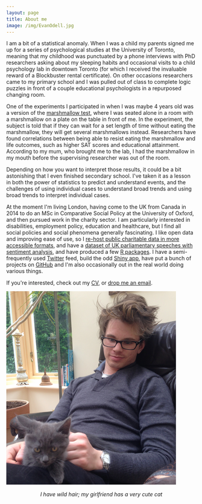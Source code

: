 ```yaml
---
layout: page
title: About me
image: /img/EvanOdell.jpg
---
```


I am a bit of a statistical anomaly. When I was a child my parents signed me up for a series of psychological studies at the University of Toronto, meaning that my childhood was punctuated by a phone interviews with PhD researchers asking about my sleeping habits and occasional visits to a child psychology lab in downtown Toronto (for which I received the invaluable reward of a Blockbuster rental certificate). On other occasions researchers came to my primary school and I was pulled out of class to complete logic puzzles in front of a couple educational psychologists in a repurposed changing room.

One of the experiments I participated in when I was maybe 4 years old was a version of the [marshmallow test](https://en.wikipedia.org/wiki/Stanford_marshmallow_experiment), where I was seated alone in a room with a marshmallow on a plate on the table in front of me. In the experiment, the subject is told that if they can wait for a set length of time without eating the marshmallow, they will get several marshmallows instead. Researchers have found correlations between being able to resist eating the marshmallow and life outcomes, such as higher SAT scores and educational attainment. According to my mum, who brought me to the lab, I had the marshmallow in my mouth before the supervising researcher was out of the room.

Depending on how you want to interpret those results, it could be a bit astonishing that I even finished secondary school. I've taken it as a lesson in both the power of statistics to predict and understand events, and the challenges of using individual cases to understand broad trends and using broad trends to interpret individual cases.

At the moment I'm living London, having come to the UK from Canada in 2014 to do an MSc in Comparative Social Policy at the University of Oxford, and then pursued work in the charity sector. I am particularly interested in disabilities, employment policy, education and healthcare, but I find all social policies and social phenomena generally fascinating. I like open data and improving ease of use, so I [re-host public charitable data in more accessible formats](/projects/datasets/charity-data), and have a [dataset of UK parliamentary speeches with sentiment analysis](/projects/datasets/hansard-data), and have produced a few [R packages](http://docs.evanodell.com). I have a semi-frequently used [Twitter](https://twitter.com/evanodell) feed, build the odd [Shiny app](/projects/#shiny-applications), have put a bunch of projects on [GitHub](https://github.com/EvanOdell) and I'm also occasionally out in the real world doing various things.

If you're interested, check out my [CV](http://evanodell.com/cv/), or [drop me an email](mailto:evanodell91@gmail.com).

<p><img src="/img/evan-and-coco.png" class="centre-image" alt="I have wild hair; my girlfriend has a very cute cat"/></p>
<p align="center">
<em>I have wild hair; my girlfriend has a very cute cat</em>
</p>
